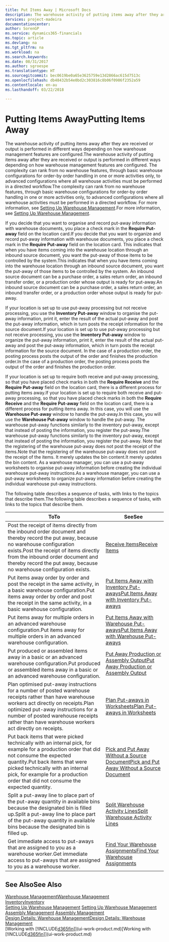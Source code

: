 ```yaml
---
title: Put Items Away | Microsoft Docs
description: The warehouse activity of putting items away after they are received or output is performed in different ways depending on how warehouse management features are configured.
services: project-madeira
documentationcenter: 
author: SorenGP
ms.service: dynamics365-financials
ms.topic: article
ms.devlang: na
ms.tgt_pltfrm: na
ms.workload: na
ms.search.keywords: 
ms.date: 08/31/2017
ms.author: sgroespe
ms.translationtype: HT
ms.sourcegitcommit: bec0619be0a65e3625759e13d2866ac615d7513c
ms.openlocfilehash: db48432b54e0bd2c303816c8b06f0986f2352a59
ms.contentlocale: en-au
ms.lasthandoff: 03/22/2018

---
```

# <a name="putting-items-away"></a><span data-ttu-id="ddd8f-103">Putting Items Away</span><span class="sxs-lookup"><span data-stu-id="ddd8f-103">Putting Items Away</span></span>
<span data-ttu-id="ddd8f-104">The warehouse activity of putting items away after they are received or output is performed in different ways depending on how warehouse management features are configured.</span><span class="sxs-lookup"><span data-stu-id="ddd8f-104">The warehouse activity of putting items away after they are received or output is performed in different ways depending on how warehouse management features are configured.</span></span> <span data-ttu-id="ddd8f-105">The complexity can rank from no warehouse features, through basic warehouse configurations for order-by order handling in one or more activities only, to advanced configurations where all warehouse activities must be performed in a directed workflow.</span><span class="sxs-lookup"><span data-stu-id="ddd8f-105">The complexity can rank from no warehouse features, through basic warehouse configurations for order-by order handling in one or more activities only, to advanced configurations where all warehouse activities must be performed in a directed workflow.</span></span> <span data-ttu-id="ddd8f-106">For more information, see [Setting Up Warehouse Management](warehouse-setup-warehouse.md).</span><span class="sxs-lookup"><span data-stu-id="ddd8f-106">For more information, see [Setting Up Warehouse Management](warehouse-setup-warehouse.md).</span></span>

<span data-ttu-id="ddd8f-107">If you decide that you want to organise and record put-away information with warehouse documents, you place a check mark in the **Require Put-away** field on the location card.</span><span class="sxs-lookup"><span data-stu-id="ddd8f-107">If you decide that you want to organize and record put-away information with warehouse documents, you place a check mark in the **Require Put-away** field on the location card.</span></span> <span data-ttu-id="ddd8f-108">This indicates that when you have items coming into the warehouse location through an inbound source document, you want the put-away of those items to be controlled by the system.</span><span class="sxs-lookup"><span data-stu-id="ddd8f-108">This indicates that when you have items coming into the warehouse location through an inbound source document, you want the put-away of those items to be controlled by the system.</span></span> <span data-ttu-id="ddd8f-109">An inbound source document can be a purchase order, a sales return order, an inbound transfer order, or a production order whose output is ready for put-away.</span><span class="sxs-lookup"><span data-stu-id="ddd8f-109">An inbound source document can be a purchase order, a sales return order, an inbound transfer order, or a production order whose output is ready for put-away.</span></span>  

<span data-ttu-id="ddd8f-110">If your location is set up to use put-away processing but not receive processing, you use the **Inventory Put-away** window to organise the put-away information, print it, enter the result of the actual put-away and post the put-away information, which in turn posts the receipt information for the source document.</span><span class="sxs-lookup"><span data-stu-id="ddd8f-110">If your location is set up to use put-away processing but not receive processing, you use the **Inventory Put-away** window to organize the put-away information, print it, enter the result of the actual put-away and post the put-away information, which in turn posts the receipt information for the source document.</span></span> <span data-ttu-id="ddd8f-111">In the case of a production order, the posting process posts the output of the order and finishes the production order.</span><span class="sxs-lookup"><span data-stu-id="ddd8f-111">In the case of a production order, the posting process posts the output of the order and finishes the production order.</span></span>

<span data-ttu-id="ddd8f-112">If your location is set up to require both receive and put-away processing, so that you have placed check marks in both the **Require Receive** and the **Require Put-away** field on the location card, there is a different process for putting items away.</span><span class="sxs-lookup"><span data-stu-id="ddd8f-112">If your location is set up to require both receive and put-away processing, so that you have placed check marks in both the **Require Receive** and the **Require Put-away** field on the location card, there is a different process for putting items away.</span></span> <span data-ttu-id="ddd8f-113">In this case, you will use the **Warehouse Put-away** window to handle the put-away.</span><span class="sxs-lookup"><span data-stu-id="ddd8f-113">In this case, you will use the **Warehouse Put-away** window to handle the put-away.</span></span> <span data-ttu-id="ddd8f-114">The warehouse put-away functions similarly to the inventory put-away, except that instead of posting the information, you register the put-away.</span><span class="sxs-lookup"><span data-stu-id="ddd8f-114">The warehouse put-away functions similarly to the inventory put-away, except that instead of posting the information, you register the put-away.</span></span> <span data-ttu-id="ddd8f-115">Note that the registering of the warehouse put-away does not post the receipt of the items.</span><span class="sxs-lookup"><span data-stu-id="ddd8f-115">Note that the registering of the warehouse put-away does not post the receipt of the items.</span></span> <span data-ttu-id="ddd8f-116">It merely updates the bin content.</span><span class="sxs-lookup"><span data-stu-id="ddd8f-116">It merely updates the bin content.</span></span> <span data-ttu-id="ddd8f-117">As a warehouse manager, you can use a put-away worksheets to organise put-away information before creating the individual warehouse put-away instructions.</span><span class="sxs-lookup"><span data-stu-id="ddd8f-117">As a warehouse manager, you can use a put-away worksheets to organize put-away information before creating the individual warehouse put-away instructions.</span></span>

<span data-ttu-id="ddd8f-118">The following table describes a sequence of tasks, with links to the topics that describe them.</span><span class="sxs-lookup"><span data-stu-id="ddd8f-118">The following table describes a sequence of tasks, with links to the topics that describe them.</span></span>   

|<span data-ttu-id="ddd8f-119">**To**</span><span class="sxs-lookup"><span data-stu-id="ddd8f-119">**To**</span></span>|<span data-ttu-id="ddd8f-120">**See**</span><span class="sxs-lookup"><span data-stu-id="ddd8f-120">**See**</span></span>|  
|------------|-------------|  
|<span data-ttu-id="ddd8f-121">Post the receipt of items directly from the inbound order document and thereby record the put away, because no warehouse configuration exists.</span><span class="sxs-lookup"><span data-stu-id="ddd8f-121">Post the receipt of items directly from the inbound order document and thereby record the put away, because no warehouse configuration exists.</span></span>|[<span data-ttu-id="ddd8f-122">Receive Items</span><span class="sxs-lookup"><span data-stu-id="ddd8f-122">Receive Items</span></span>](warehouse-how-receive-items.md)|  
|<span data-ttu-id="ddd8f-123">Put items away order by order and post the receipt in the same activity, in a basic warehouse configuration.</span><span class="sxs-lookup"><span data-stu-id="ddd8f-123">Put items away order by order and post the receipt in the same activity, in a basic warehouse configuration.</span></span>|[<span data-ttu-id="ddd8f-124">Put Items Away with Inventory Put-aways</span><span class="sxs-lookup"><span data-stu-id="ddd8f-124">Put Items Away with Inventory Put-aways</span></span>](warehouse-how-to-put-items-away-with-inventory-put-aways.md)|  
|<span data-ttu-id="ddd8f-125">Put items away for multiple orders in an advanced warehouse configuration.</span><span class="sxs-lookup"><span data-stu-id="ddd8f-125">Put items away for multiple orders in an advanced warehouse configuration.</span></span>|[<span data-ttu-id="ddd8f-126">Put Items Away with Warehouse Put-aways</span><span class="sxs-lookup"><span data-stu-id="ddd8f-126">Put Items Away with Warehouse Put-aways</span></span>](warehouse-how-to-put-items-away-with-warehouse-put-aways.md)|  
|<span data-ttu-id="ddd8f-127">Put produced or assembled items away in a basic or an advanced warehouse configuration.</span><span class="sxs-lookup"><span data-stu-id="ddd8f-127">Put produced or assembled items away in a basic or an advanced warehouse configuration.</span></span>|[<span data-ttu-id="ddd8f-128">Put Away Production or Assembly Output</span><span class="sxs-lookup"><span data-stu-id="ddd8f-128">Put Away Production or Assembly Output</span></span>](warehouse-how-to-put-away-production-output.md)|
|<span data-ttu-id="ddd8f-129">Plan optimised put-away instructions for a number of posted warehouse receipts rather than have warehouse workers act directly on receipts.</span><span class="sxs-lookup"><span data-stu-id="ddd8f-129">Plan optimized put-away instructions for a number of posted warehouse receipts rather than have warehouse workers act directly on receipts.</span></span>|[<span data-ttu-id="ddd8f-130">Plan Put-aways in Worksheets</span><span class="sxs-lookup"><span data-stu-id="ddd8f-130">Plan Put-aways in Worksheets</span></span>](warehouse-how-to-plan-put-aways-in-worksheets.md)|  
|<span data-ttu-id="ddd8f-131">Put back items that were picked technically with an internal pick, for example for a production order that did not consume the expected quantity.</span><span class="sxs-lookup"><span data-stu-id="ddd8f-131">Put back items that were picked technically with an internal pick, for example for a production order that did not consume the expected quantity.</span></span>|[<span data-ttu-id="ddd8f-132">Pick and Put Away Without a Source Document</span><span class="sxs-lookup"><span data-stu-id="ddd8f-132">Pick and Put Away Without a Source Document</span></span>](warehouse-how-to-create-put-aways-from-internal-put-aways.md)|
|<span data-ttu-id="ddd8f-133">Split a put-away line to place part of the put-away quantity in available bins because the designated bin is filled up.</span><span class="sxs-lookup"><span data-stu-id="ddd8f-133">Split a put-away line to place part of the put-away quantity in available bins because the designated bin is filled up.</span></span>|[<span data-ttu-id="ddd8f-134">Split Warehouse Activity Lines</span><span class="sxs-lookup"><span data-stu-id="ddd8f-134">Split Warehouse Activity Lines</span></span>](warehouse-how-to-split-warehouse-activity-lines.md)|
|<span data-ttu-id="ddd8f-135">Get immediate access to put-aways that are assigned to you as a warehouse worker.</span><span class="sxs-lookup"><span data-stu-id="ddd8f-135">Get immediate access to put-aways that are assigned to you as a warehouse worker.</span></span>|[<span data-ttu-id="ddd8f-136">Find Your Warehouse Assignments</span><span class="sxs-lookup"><span data-stu-id="ddd8f-136">Find Your Warehouse Assignments</span></span>](warehouse-how-to-find-your-warehouse-assignments.md)|    

## <a name="see-also"></a><span data-ttu-id="ddd8f-137">See Also</span><span class="sxs-lookup"><span data-stu-id="ddd8f-137">See Also</span></span>  
[<span data-ttu-id="ddd8f-138">Warehouse Management</span><span class="sxs-lookup"><span data-stu-id="ddd8f-138">Warehouse Management</span></span>](warehouse-manage-warehouse.md)  
[<span data-ttu-id="ddd8f-139">Inventory</span><span class="sxs-lookup"><span data-stu-id="ddd8f-139">Inventory</span></span>](inventory-manage-inventory.md)  
<span data-ttu-id="ddd8f-140">[Setting Up Warehouse Management](warehouse-setup-warehouse.md)   </span><span class="sxs-lookup"><span data-stu-id="ddd8f-140">[Setting Up Warehouse Management](warehouse-setup-warehouse.md)   </span></span>  
<span data-ttu-id="ddd8f-141">[Assembly Management](assembly-assemble-items.md)  </span><span class="sxs-lookup"><span data-stu-id="ddd8f-141">[Assembly Management](assembly-assemble-items.md)  </span></span>  
[<span data-ttu-id="ddd8f-142">Design Details: Warehouse Management</span><span class="sxs-lookup"><span data-stu-id="ddd8f-142">Design Details: Warehouse Management</span></span>](design-details-warehouse-management.md)  
<span data-ttu-id="ddd8f-143">[Working with [!INCLUDE[d365fin](includes/d365fin_md.md)]](ui-work-product.md)</span><span class="sxs-lookup"><span data-stu-id="ddd8f-143">[Working with [!INCLUDE[d365fin](includes/d365fin_md.md)]](ui-work-product.md)</span></span>  

